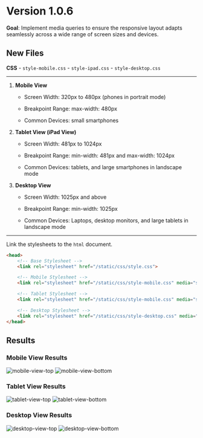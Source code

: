 # Version 1.0.6

**Goal**:  Implement media queries to ensure the responsive layout adapts seamlessly across a wide range of screen sizes and devices.

## New Files

**CSS**
    - `style-mobile.css`
    - `style-ipad.css`
    - `style-desktop.css`

---

1. **Mobile View**

    - Screen Width: 320px to 480px (phones in portrait mode)

    - Breakpoint Range: max-width: 480px

    - Common Devices: small smartphones

2. **Tablet View (iPad View)**

    - Screen Width: 481px to 1024px

    - Breakpoint Range: min-width: 481px and max-width: 1024px

    - Common Devices: tablets, and large smartphones in landscape mode
    
3. **Desktop View**

    - Screen Width: 1025px and above

    - Breakpoint Range: min-width: 1025px

    - Common Devices: Laptops, desktop monitors, and large tablets in landscape mode

---

Link the stylesheets to the `html` document. 

```html
<head>
    <!-- Base Stylesheet -->
    <link rel="stylesheet" href="/static/css/style.css">

    <!-- Mobile Stylesheet -->
    <link rel="stylesheet" href="/static/css/style-mobile.css" media="screen and (max-width: 480px)">

    <!-- Tablet Stylesheet -->
    <link rel="stylesheet" href="/static/css/style-mobile.css" media="screen and (min-width: 481px) and (max-width: 1024px)">

    <!-- Desktop Stylesheet -->
    <link rel="stylesheet" href="/static/css/style-desktop.css" media="screen and (min-width: 1025px)">
</head>
```

## Results

### Mobile View Results

![mobile-view-top](./images/mobile-view-top.png)
![mobile-view-bottom](./images/mobile-view-bottom.png)

### Tablet View Results

![tablet-view-top](./images/tablet-view-top.png)
![tablet-view-bottom](./images/tablet-view-bottom.png)

### Desktop View Results

![desktop-view-top](./images/desktop-view-top.png)
![desktop-view-bottom](./images/desktop-view-bottom.png)


